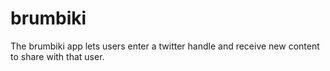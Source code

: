 # brumbiki
The brumbiki app lets users enter a twitter handle and receive new content to share with that user.

